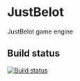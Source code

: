 JustBelot
=========

JustBelot game engine

## Build status

[![Build status](https://ci.appveyor.com/api/projects/status/aqoh9hy18tf6y0uf?svg=true)](https://ci.appveyor.com/project/NikolayIT/belotgameengine)
